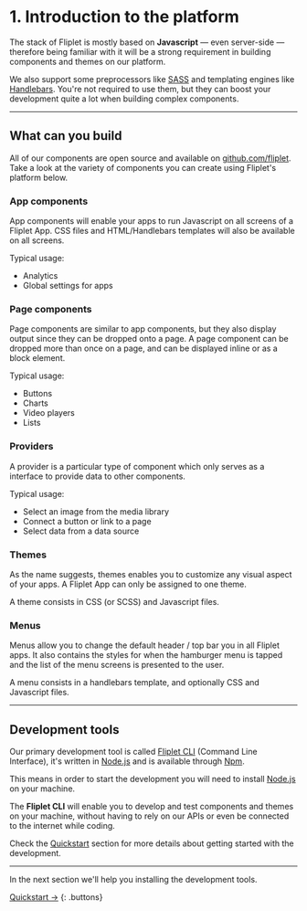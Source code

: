 # 1. Introduction to the platform

The stack of Fliplet is mostly based on **Javascript** — even server-side — therefore being familiar with it will be a strong requirement in building components and themes on our platform.

We also support some preprocessors like [SASS](http://sass-lang.com/) and templating engines like [Handlebars](http://handlebarsjs.com/). You're not required to use them, but they can boost your development quite a lot when building complex components.

---

## What can you build

All of our components are open source and available on [github.com/fliplet](https://github.com/fliplet). Take a look at the variety of components you can create using Fliplet's platform below.


### App components

App components will enable your apps to run Javascript on all screens of a Fliplet App. CSS files and HTML/Handlebars templates will also be available on all screens.

Typical usage:
- Analytics
- Global settings for apps

### Page components

Page components are similar to app components, but they also display output since they can be dropped onto a page.
A page component can be dropped more than once on a page, and can be displayed inline or as a block element.

Typical usage:
- Buttons
- Charts
- Video players
- Lists

### Providers

A provider is a particular type of component which only serves as a interface to provide data to other components.

Typical usage:
- Select an image from the media library
- Connect a button or link to a page
- Select data from a data source

### Themes

As the name suggests, themes enables you to customize any visual aspect of your apps. A Fliplet App can only be assigned to one theme.

A theme consists in CSS (or SCSS) and Javascript files.

### Menus

Menus allow you to change the default header / top bar you in all Fliplet apps. It also contains the styles for when the hamburger menu is tapped and the list of the menu screens is presented to the user.

A menu consists in a handlebars template, and optionally CSS and Javascript files.

---

## Development tools

Our primary development tool is called [Fliplet CLI](https://github.com/Fliplet/fliplet-cli) (Command Line Interface), it's written in [Node.js](https://nodejs.org) and is available through [Npm](https://www.npmjs.com/package/fliplet-cli).

This means in order to start the development you will need to install [Node.js](https://nodejs.org) on your machine.

The **Fliplet CLI** will enable you to develop and test components and themes on your machine, without having to rely on our APIs or even be connected to the internet while coding.

Check the [Quickstart](Quickstart.md) section for more details about getting started with the development.

---

In the next section we'll help you installing the development tools.

[Quickstart →](Quickstart.md)
{: .buttons}
